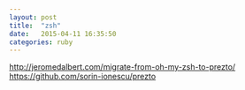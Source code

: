 ```yaml
---
layout: post
title:  "zsh"
date:   2015-04-11 16:35:50
categories: ruby
---
```


http://jeromedalbert.com/migrate-from-oh-my-zsh-to-prezto/
https://github.com/sorin-ionescu/prezto
